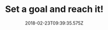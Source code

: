 ---
campaign-uuid: "c-c35d6730-ff75-4469-8011-653f5ee2cd6f"
type: "Product"
category: "Product"
date: "2018-02-23T09:39:35.575Z"
end-date: "2018-05-31T23:59:00.000Z"
disable-form: false
is_promoted: false
has_entry_page: false
title: "Set a goal and reach it!"
competition-description: "If you are the kind of person who likes to exercise and\
  \ feel great about yourself. You need to have a look at WILD private beta. WILD\
  \ is a London-based startup within the latest Entrepreneur First cohort. Their mission\
  \ is to make people act on their bodies. \r\n<p>To enjoy the glow of good health,\
  \ you must exercise... WILD will track your activities to help you train more efficiently\
  \ and avoid injuries. To enjoy the glow of good health, you must exercise.</p> <p>Click\
  \ on the link and get involved to enjoy a exclusive preview of WILD private beta.</p>"
banner-img: "https://assets.expresslyapp.com/asset-e1a409e7-c8cb-4f1f-8220-8c65efa1de1d.jpg"
logo-left-href: "https://www.wildnow.co/"
logo-left-image: "https://assets.expresslyapp.com/asset-6fd65298-581b-4ed7-94e8-56d73784abae.jpg"
logo-left-title: "Wild"
has-winner: false
---
